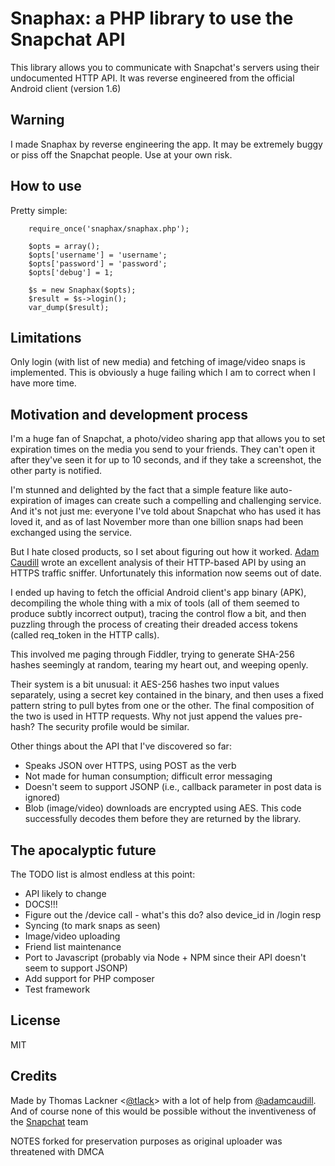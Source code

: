 Snaphax: a PHP library to use the Snapchat API
==============================================

This library allows you to communicate with Snapchat's servers using their
undocumented HTTP API. It was reverse engineered from the official Android
client (version 1.6)

Warning
-------

I made Snaphax by reverse engineering the app. It may be extremely buggy or
piss off the Snapchat people. Use at your own risk.

How to use
----------

Pretty simple:

```
	require_once('snaphax/snaphax.php');

	$opts = array();
	$opts['username'] = 'username';
	$opts['password'] = 'password';
	$opts['debug'] = 1; 

	$s = new Snaphax($opts);
	$result = $s->login();
	var_dump($result);
```

Limitations
-----------

Only login (with list of new media) and fetching of image/video snaps is
implemented.  This is obviously a huge failing which I am to correct when I
have more time.

Motivation and development process
----------------------------------

I'm a huge fan of Snapchat, a photo/video sharing app that allows you to set
expiration times on the media you send to your friends. They can't open it
after they've seen it for up to 10 seconds, and if they take a screenshot, the
other party is notified.

I'm stunned and delighted by the fact that a simple
feature like auto-expiration of images can create such a compelling and
challenging service. And it's not just me: everyone I've told about Snapchat
who has used it has loved it, and as of last November more than one billion
snaps had been exchanged using the service.

But I hate closed products, so I set about figuring out how it worked. [Adam
Caudill](http://adamcaudill.com/2012/06/16/snapchat-api-and-security/) wrote an
excellent analysis of their HTTP-based API by using an HTTPS traffic sniffer.
Unfortunately this information now seems out of date. 

I ended up having to fetch the official Android client's app binary (APK),
decompiling the whole thing with a mix of tools (all of them seemed to produce
subtly incorrect output), tracing the control flow a bit, and then puzzling
through the process of creating their dreaded access tokens (called req\_token
in the HTTP calls).

This involved me paging through Fiddler, trying to generate SHA-256 hashes
seemingly at random, tearing my heart out, and weeping openly.

Their system is a bit unusual: it AES-256 hashes two input values separately,
using a secret key contained in the binary, and then uses a fixed pattern
string to pull bytes from one or the other. The final composition of the two is
used in HTTP requests. Why not just append the values pre-hash? The security
profile would be similar.

Other things about the API that I've discovered so far:

- Speaks JSON over HTTPS, using POST as the verb
- Not made for human consumption; difficult error messaging
- Doesn't seem to support JSONP (i.e., callback parameter in post data is
	ignored)
- Blob (image/video) downloads are encrypted using AES. This code successfully
	decodes them before they are returned by the library. 

The apocalyptic future
----------------------

The TODO list is almost endless at this point:

- API likely to change
- DOCS!!!
- Figure out the /device call - what's this do? also device_id in /login resp
- Syncing (to mark snaps as seen)
- Image/video uploading
- Friend list maintenance
- Port to Javascript (probably via Node + NPM since their API doesn't seem to
	support JSONP)
- Add support for PHP composer
- Test framework

License
-------

MIT

Credits
-------

Made by Thomas Lackner <[@tlack](http://twitter.com/tlack)> with a lot of help
from [@adamcaudill](http://twitter.com/adamcaudill).  And of course none of
this would be possible without the inventiveness of the
[Snapchat](http://snapchat.com) team

NOTES
forked for preservation purposes as original uploader was threatened with DMCA
